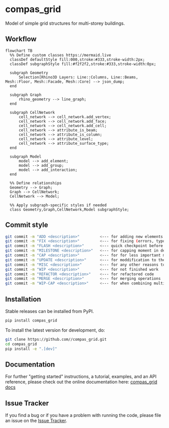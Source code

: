 # compas_grid

Model of simple grid structures for multi-storey buildings.

## Workflow

```mermaid
flowchart TB
  %% Define custom classes https://mermaid.live
  classDef defaultStyle fill:000,stroke:#333,stroke-width:2px;
  classDef subgraphStyle fill:#f2f2f2,stroke:#333,stroke-width:0px;

  subgraph Geometry
      Selection[Rhino3D Layers: Line::Columns, Line::Beams, Mesh::Floor, Mesh::Facade, Mesh::Core] --> json_dump;
  end

  subgraph Graph
      rhino_geometry --> line_graph;
  end
  
  subgraph CellNetwork
      cell_network --> cell_network.add_vertex;
      cell_network --> cell_network.add_face;
      cell_network --> cell_network.add_cell;
      cell_network --> attribute_is_beam;
      cell_network --> attribute_is_column;
      cell_network --> attribute_level;
      cell_network --> attribute_surface_type;
  end

  subgraph Model
      model --> add_element;
      model --> add_group;
      model --> add_interaction;
  end
  
  %% Define relationships
  Geometry --> Graph;
  Graph --> CellNetwork;
  CellNetwork --> Model;
  
  %% Apply subgraph-specific styles if needed
  class Geometry,Graph,CellNetwork,Model subgraphStyle;

```


## Commit style

```bash
git commit -m "ADD <description>"         <--- for adding new elements
git commit -m "FIX <description>"         <--- for fixing (errors, typos)
git commit -m "FLASH <description>"       <--- quick checkpoint before refactoring
git commit -m "MILESTONE <description>"   <--- for capping moment in development
git commit -m "CAP <description>"         <--- for for less important milestones
git commit -m "UPDATE <description>"      <--- for moddification to the same file
git commit -m "MISC <description>"        <--- for any other reasons to be described
git commit -m "WIP <description>"         <--- for not finished work
git commit -m "REFACTOR <description>"    <--- for refactored code
git commit -m "MERGE <description>"       <--- for merging operations
git commit -m "WIP-CAP <description>"     <--- for when combining multiple commits into one
```

## Installation

Stable releases can be installed from PyPI.

```bash
pip install compas_grid
```

To install the latest version for development, do:

```bash
git clone https://github.com//compas_grid.git
cd compas_grid
pip install -e ".[dev]"
```

## Documentation

For further "getting started" instructions, a tutorial, examples, and an API reference,
please check out the online documentation here: [compas_grid docs](https://.github.io/compas_grid)

## Issue Tracker

If you find a bug or if you have a problem with running the code, please file an issue on the [Issue Tracker](https://github.com//compas_grid/issues).

